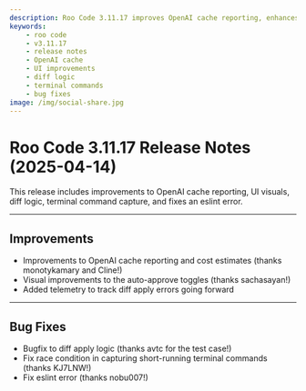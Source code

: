 ```yaml
---
description: Roo Code 3.11.17 improves OpenAI cache reporting, enhances auto-approve toggles UI, and fixes diff logic and terminal race conditions.
keywords:
    - roo code
    - v3.11.17
    - release notes
    - OpenAI cache
    - UI improvements
    - diff logic
    - terminal commands
    - bug fixes
image: /img/social-share.jpg
---
```


# Roo Code 3.11.17 Release Notes (2025-04-14)

This release includes improvements to OpenAI cache reporting, UI visuals, diff logic, terminal command capture, and fixes an eslint error.

---

## Improvements

- Improvements to OpenAI cache reporting and cost estimates (thanks monotykamary and Cline!)
- Visual improvements to the auto-approve toggles (thanks sachasayan!)
- Added telemetry to track diff apply errors going forward

---

## Bug Fixes

- Bugfix to diff apply logic (thanks avtc for the test case!)
- Fix race condition in capturing short-running terminal commands (thanks KJ7LNW!)
- Fix eslint error (thanks nobu007!)
